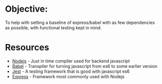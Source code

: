 # Objective:
To help with setting a baseline of express/babel with as few dependencies as possible, with functional testing kept in mind.

# Resources
- [Nodejs](https://nodejs.org/en/docs/) - Just in time compiler used for backend javascript
- [Babel](https://babeljs.io/docs/en/) - Transpiler for turning javascript from es6 to some earlier version
- [Jest](https://jestjs.io/docs/en/getting-started.html) - A testing framework that is good with javascript es6
- [Express](http://expressjs.com/en/4x/api.html) - Framework most commonly used with Nodejs

